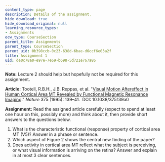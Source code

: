 ```yaml
---
content_type: page
description: Details of the assignment.
hide_download: true
hide_download_original: null
learning_resource_types:
- Assignments
ocw_type: CourseSection
parent_title: Assignments
parent_type: CourseSection
parent_uid: 0b398ccb-0c23-638d-6bae-d6ccf6e03a2f
title: Assignment 1
uid: de0c78a0-e97e-7e69-b698-5d721e767a86
---
```


**Note:** Lecture 2 should help but hopefully not be required for this assignment.

**Article:** Tootell, R.B.H., J.B. Reppas, et al. "[Visual Motion Aftereffect in Human Cortical Area MT Revealed by Functional Magnetic Resonance Imaging](https://www.nature.com/articles/375139a0)." _Nature_ 375 (1995): 139–41.  DOI: 10.1038/375139a0

**Assignment:** Read the assigned article carefully (expect to spend at least one hour on this, possibly more) and think about it, then provide short answers to the questions below.

1.  What is the characteristic functional (response) property of cortical area MT (V5)? Answer in a phrase or sentence.
2.  Which aspect of Figure 2 shows the central new finding of the paper?
3.  Does activity in cortical area MT reflect what the subject is perceiving, or what visual information is arriving on the retina? Answer and explain in at most 3 clear sentences.